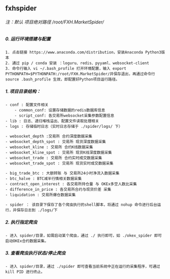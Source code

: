 
## fxhspider

###### 注：默认 项目绝对路径 /root/FXH.MarketSpider/
    
##### 0. 运行环境搭建与配置
    1. 点击链接 https://www.anaconda.com/distribution，安装Anaconda Python3版本
    2. 通过 pip / conda 安装 ：loguru、redis、pyyaml、websocket-client
    3. 命令行输入 vi ~/.bash_profile 打开环境配置，输入 export PYTHONPATH=$PYTHONPATH:/root/FXH.MarketSpider/并保存退出，再通过命令行 source .bash_profile 生效，即配置好Python项目运行路径。
    
##### 1. 项目目录结构：

    - conf : 配置文件相关
        - common_conf: 设置存储数据的redis数据库信息
        - script_conf: 各交易所websocket采集参数配置信息
    - lib : 日志、递归堆栈溢出、配置文件读取处理相关
    - logs : 存储临时日志（实时日志存储于 ./spider/logs/ 下）

    - websocket_depth :交易所 合约深度数据采集
    - websocket_depth_spot : 交易所 现货深度数据采集
    - websocket_kline : 交易所 合约K线数据采集
    - websocket_kline_spot : 交易所 现货K线深度数据采集
    - websocket_trade : 交易所 合约实时成交数据采集
    - websocket_trade_spot : 交易所 现货实时成交数据采集

    - big_trade_btc : 大额转账 与 交易所24小时净流入数据采集
    - btc_halve : BTC减半行情相关数据采集
    - contract_open_interest : 各交易所持仓量 与 OKEx多空人数比采集
    - difference_in_price : 各交易所合约与现货价差 采集
    - liquidation : 交易所爆仓数据采集

    - spider ： 该目录下保存了各个爬虫执行的shell脚本，将通过 nohup 命令进行后台运行，并保存日志到 ./logs/下

##### 2. 执行指定爬虫
    - 进入 spider/目录，如需启动某个爬虫，通过 ./ 执行即可，如 ./okex_spider 即可启动OKEx合约数据采集。

##### 3. 查看爬虫执行状态/停止爬虫
    - 进入 spider/目录，通过 ./spider 即可查看当前系统中正在运行的采集程序，可通过 kill PID 进行终止。
